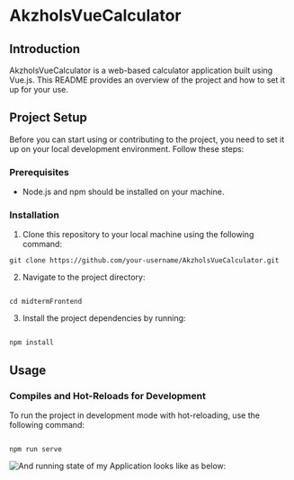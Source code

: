 # AkzholsVueCalculator

## Introduction
AkzholsVueCalculator is a web-based calculator application built using Vue.js. This README provides an overview of the project and how to set it up for your use.

## Project Setup
Before you can start using or contributing to the project, you need to set it up on your local development environment. Follow these steps:

### Prerequisites
- Node.js and npm should be installed on your machine.

### Installation
1. Clone this repository to your local machine using the following command:
```
git clone https://github.com/your-username/AkzholsVueCalculator.git
```

2. Navigate to the project directory:
```

cd midtermFrontend
```

3. Install the project dependencies by running:

```

npm install
```


## Usage

### Compiles and Hot-Reloads for Development
To run the project in development mode with hot-reloading, use the following command:
```

npm run serve
```
![And running state of my Application looks like as below:](/screenshotOfApp.png)



